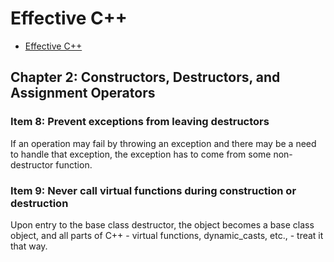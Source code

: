# Effective C++

- [Effective C++](#effective-c)

## Chapter 2: Constructors, Destructors, and Assignment Operators

### Item 8: Prevent exceptions from leaving destructors

If an operation may fail by throwing an exception and there may be a need to handle that exception, the exception has to come from some non-destructor function.

### Item 9: Never call virtual functions during construction or destruction

Upon entry to the base class destructor, the object becomes a base class object, and all parts of C++ - virtual functions, dynamic_casts, etc., - treat it that way.




